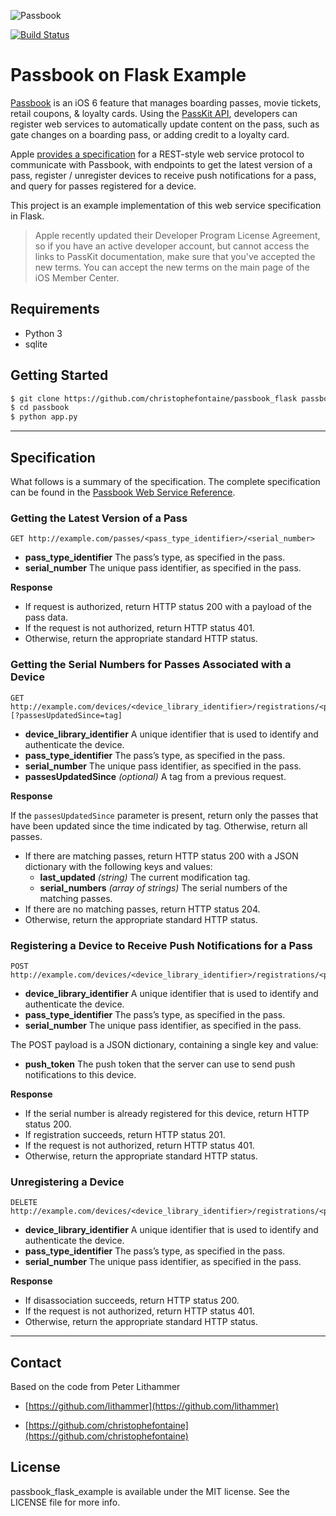 ![Passbook](http://cl.ly/JPjc/title_passbook.png)

[![Build Status](https://travis-ci.org/lithammer/passbook_flask_example.png)](https://travis-ci.org/lithammer/passbook_flask_example)

# Passbook on Flask Example

[Passbook](http://www.apple.com/ios/whats-new/#passbook) is an iOS 6 feature
that manages boarding passes, movie tickets, retail coupons, & loyalty cards.
Using the [PassKit API](https://developer.apple.com/library/prerelease/ios/#documentation/UserExperience/Reference/PassKit_Framework/_index.html),
developers can register web services to automatically update content on the
pass, such as gate changes on a boarding pass, or adding credit to a loyalty
card.

Apple [provides a specification](https://developer.apple.com/library/prerelease/ios/#documentation/PassKit/Reference/PassKit_WebService/WebService.html) for a REST-style web service protocol to communicate with Passbook, with endpoints to get the latest version of a pass, register / unregister devices to receive push notifications for a pass, and query for passes registered for a device.

This project is an example implementation of this web service specification in Flask.

> Apple recently updated their Developer Program License Agreement, so if you
> have an active developer account, but cannot access the links to PassKit
> documentation, make sure that you've accepted the new terms. You can accept
> the new terms on the main page of the iOS Member Center.

## Requirements

- Python 3
- sqlite

## Getting Started

```bash
$ git clone https://github.com/christophefontaine/passbook_flask passbook
$ cd passbook
$ python app.py
```


---

## Specification

What follows is a summary of the specification. The complete specification can
be found in the [Passbook Web Service Reference](https://developer.apple.com/library/prerelease/ios/#documentation/PassKit/Reference/PassKit_WebService/WebService.html).

### Getting the Latest Version of a Pass

```
GET http://example.com/passes/<pass_type_identifier>/<serial_number>
```

- **pass_type_identifier** The pass’s type, as specified in the pass.
- **serial_number** The unique pass identifier, as specified in the pass.

**Response**

- If request is authorized, return HTTP status 200 with a payload of the pass data.
- If the request is not authorized, return HTTP status 401.
- Otherwise, return the appropriate standard HTTP status.

### Getting the Serial Numbers for Passes Associated with a Device

```
GET http://example.com/devices/<device_library_identifier>/registrations/<pass_type_identifier>[?passesUpdatedSince=tag]
```

- **device_library_identifier** A unique identifier that is used to identify and authenticate the device.
- **pass_type_identifier** The pass’s type, as specified in the pass.
- **serial_number** The unique pass identifier, as specified in the pass.
- **passesUpdatedSince** _(optional)_ A tag from a previous request.

**Response**

If the `passesUpdatedSince` parameter is present, return only the passes that
have been updated since the time indicated by tag. Otherwise, return all
passes.

- If there are matching passes, return HTTP status 200 with a JSON dictionary with the following keys and values:
    - **last_updated** _(string)_ The current modification tag.
    - **serial_numbers** _(array of strings)_ The serial numbers of the matching passes.
- If there are no matching passes, return HTTP status 204.
- Otherwise, return the appropriate standard HTTP status.

### Registering a Device to Receive Push Notifications for a Pass

```
POST http://example.com/devices/<device_library_identifier>/registrations/<pass_type_identifier>/<serial_number>
```

- **device_library_identifier** A unique identifier that is used to identify and authenticate the device.
- **pass_type_identifier** The pass’s type, as specified in the pass.
- **serial_number** The unique pass identifier, as specified in the pass.

The POST payload is a JSON dictionary, containing a single key and value:

- **push_token** The push token that the server can use to send push notifications to this device.

**Response**

- If the serial number is already registered for this device, return HTTP status 200.
- If registration succeeds, return HTTP status 201.
- If the request is not authorized, return HTTP status 401.
- Otherwise, return the appropriate standard HTTP status.

### Unregistering a Device

```
DELETE http://example.com/devices/<device_library_identifier>/registrations/<pass_type_identifier>/<serial_number>
```

- **device_library_identifier** A unique identifier that is used to identify and authenticate the device.
- **pass_type_identifier** The pass’s type, as specified in the pass.
- **serial_number** The unique pass identifier, as specified in the pass.

**Response**

- If disassociation succeeds, return HTTP status 200.
- If the request is not authorized, return HTTP status 401.
- Otherwise, return the appropriate standard HTTP status.

---

## Contact
Based on the code from Peter Lithammer
- [https://github.com/lithammer](https://github.com/lithammer)

- [https://github.com/christophefontaine](https://github.com/christophefontaine)

## License

passbook_flask_example is available under the MIT license. See the LICENSE file
for more info.
